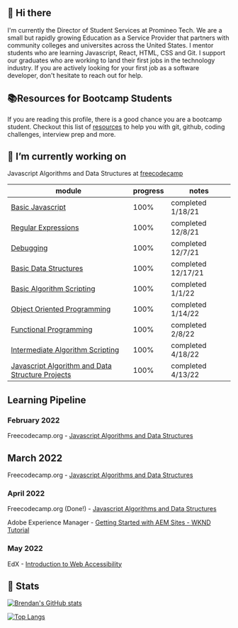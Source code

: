 ## 👋 Hi there 

I'm currently the Director of Student Services at Promineo Tech. We are a small but rapidly growing Education as a Service Provider that partners with
community colleges and universites across the United States. I mentor students who are learning Javascript, React, HTML, CSS and Git. I support our graduates who are working to land their first jobs in the technology industry. If you are actively looking for your first job as a software developer, don't hesitate to reach out for help.

## 📚Resources for Bootcamp Students  

If you are reading this profile, there is a good chance you are a bootcamp student. Checkout this list of [resources](https://github.com/blentz100/Resources-for-Bootcamp-Students) to help you with git, github, coding challenges, interview prep and more. 

## 🔭 I’m currently working on 

Javascript Algorithms and Data Structures at [freecodecamp](https://github.com/blentz100/freecodecamp-solutions) 

 
| module | progress | notes
| --- | --- | --- 
| [Basic Javascript](https://github.com/blentz100/freecodecamp-solutions/tree/main/Javascript%20Algorithms%20and%20Data%20Structures/Basic%20Javascript) | 100%  | completed 1/18/21 |
| [Regular Expressions](https://github.com/blentz100/freecodecamp-solutions/tree/main/Javascript%20Algorithms%20and%20Data%20Structures/Regular%20Expressions) | 100%  | completed 12/8/21 |
| [Debugging](https://github.com/blentz100/freecodecamp-solutions/tree/main/Javascript%20Algorithms%20and%20Data%20Structures/Debugging) | 100%  | completed 12/7/21 |
| [Basic Data Structures](https://github.com/blentz100/freecodecamp-solutions/tree/main/Javascript%20Algorithms%20and%20Data%20Structures/Basic%20Data%20Structures) | 100% | completed 12/17/21 |
| [Basic Algorithm Scripting](https://github.com/blentz100/freecodecamp-solutions/tree/main/Javascript%20Algorithms%20and%20Data%20Structures/Basic%20Algorithm%20Scripting) | 100%  | completed 1/1/22 |
| [Object Oriented Programming](https://github.com/blentz100/freecodecamp-solutions/tree/main/Javascript%20Algorithms%20and%20Data%20Structures/Object%20Oriented%20Programming) | 100% | completed 1/14/22 |
| [Functional Programming](https://www.freecodecamp.org/learn/javascript-algorithms-and-data-structures/#functional-programming) | 100%  | completed 2/8/22 |
| [Intermediate Algorithm Scripting](https://www.freecodecamp.org/learn/javascript-algorithms-and-data-structures/#intermediate-algorithm-scripting) | 100% | completed 4/18/22 |
| [Javascript Algorithm and Data Structure Projects](https://www.freecodecamp.org/learn/javascript-algorithms-and-data-structures/#javascript-algorithms-and-data-structures-projects) | 100% | completed 4/13/22 |


## Learning Pipeline

### February 2022  
Freecodecamp.org - [Javascript Algorithms and Data Structures](https://www.freecodecamp.org/learn/javascript-algorithms-and-data-structures/)

## March 2022  
Freecodecamp.org - [Javascript Algorithms and Data Structures](https://www.freecodecamp.org/learn/javascript-algorithms-and-data-structures/)

### April 2022 
Freecodecamp.org (Done!) - [Javascript Algorithms and Data Structures](https://www.freecodecamp.org/learn/javascript-algorithms-and-data-structures/)

Adobe Experience Manager - [Getting Started with AEM Sites - WKND Tutorial](
https://experienceleague.adobe.com/docs/experience-manager-learn/getting-started-wknd-tutorial-develop/overview.html?lang=en)

### May 2022
EdX - [Introduction to Web Accessibility](https://www.edx.org/course/web-accessibility-introduction)



## 🧮 Stats 
[![Brendan's GitHub stats](https://github-readme-stats.vercel.app/api?username=blentz100&count_private=true&show_icons=true&theme=default)](https://github.com/anuraghazra/github-readme-stats)

[![Top Langs](https://github-readme-stats.vercel.app/api/top-langs/?username=blentz100&layout=compact)](https://github.com/anuraghazra/github-readme-stats)

<!--
**blentz100/blentz100** is a ✨ _special_ ✨ repository because its `README.md` (this file) appears on your GitHub profile.

Here are some ideas to get you started:


- 🌱 I’m currently learning ...
- 👯 I’m looking to collaborate on ...
- 🤔 I’m looking for help with ...

- 😄 Pronouns: ...
- ⚡ Fun fact: ...
-->

